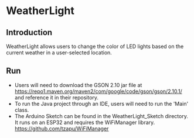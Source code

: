 # WeatherLight
<h2> Introduction</h2>
WeatherLight allows users to change the color of LED lights based on the current weather in a user-selected location.
<h2> Run</h2>

- Users will need to download the GSON 2.10 jar file at https://repo1.maven.org/maven2/com/google/code/gson/gson/2.10.1/ and reference it in their repository.
- To run the Java project through an IDE, users will need to run the 'Main' class.
- The Arduino Sketch can be found in the WeatherLight_Sketch directory. It runs on an ESP32 and requires the WiFiManager library. https://github.com/tzapu/WiFiManager
